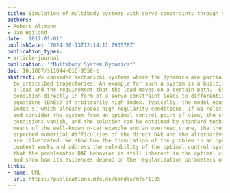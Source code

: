 ```yaml
---
title: Simulation of multibody systems with servo constraints through optimal control
authors:
- Robert Altmann
- Jan Heiland
date: '2017-01-01'
publishDate: '2024-06-13T12:14:11.793578Z'
publication_types:
- article-journal
publication: '*Multibody System Dynamics*'
doi: 10.1007/s11044-016-9558-z
abstract: We consider mechanical systems where the dynamics are partially constrained
  to prescribed trajectories. An example for such a system is a building crane with
  a load and the requirement that the load moves on a certain path.  Enforcing this
  condition directly in form of a servo constraint leads to differential- algebraic
  equations (DAEs) of arbitrarily high index. Typically, the model equations are of
  index 5, which already poses high regularity conditions. If we relax the servo constraints
  and consider the system from an optimal control point of view, the strong regularity
  conditions vanish, and the solution can be obtained by standard techniques.  By
  means of the well-known n-car example and an overhead crane, the theoretical and
  expected numerical difficulties of the direct DAE and the alternative modeling approach
  are illustrated. We show how the formulation of the problem in an optimal control
  context works and address the solvability of the optimal control system. We discuss
  that the problematic DAE behavior is still inherent in the optimal control system
  and show how its evidences depend on the regularization parameters of the optimization.
links:
- name: URL
  url: https://publications.mfo.de/handle/mfo/1105
---
```

